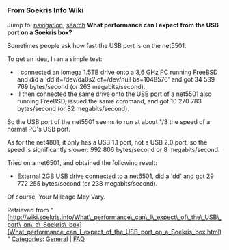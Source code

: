 
### From Soekris Info Wiki



Jump to: [navigation](What_performance_can_I_expect_of_the_USB_port_on_a_Soekris_box.html#column-one), [search](What_performance_can_I_expect_of_the_USB_port_on_a_Soekris_box.html#searchInput) 
**What performance can I expect from the USB port on a Soekris box?**


Sometimes people ask how fast the USB port is on the net5501.


To get an idea, I ran a simple test: 



*  I connected an iomega 1.5TB drive onto a 3,6 GHz PC running FreeBSD and did a 'dd if=/dev/da0s2 of=/dev/null bs=1048576' and got 34 539 769 bytes/second (or 263 megabits/second).
*  II then connected the same drive onto the USB port of a net5501 also running FreeBSD, issued the same command, and got 10 270 783 bytes/second (or 82 megabits/second).


So the USB port of the net5501 seems to run at about 1/3 the speed of a normal PC's USB port.


As for the net4801, it only has a USB 1.1 port, not a USB 2.0 port, so the speed is significantly slower: 992 806 bytes/second or 8 megabits/second.


Tried on a net6501, and obtained the following result:



*  External 2GB USB drive connected to a net6501, did a 'dd' and got 29 772 255 bytes/second (or 238 megabits/second).


Of course, Your Mileage May Vary.





Retrieved from "[http://wiki.soekris.info/What\_performance\_can\_I\_expect\_of\_the\_USB\_port\_on\_a\_Soekris\_box](What_performance_can_I_expect_of_the_USB_port_on_a_Soekris_box.html)"
[Categories](https://web.archive.org/web/20180610231811/http://wiki.soekris.info/Special:Categories "Special:Categories"): [General](https://web.archive.org/web/20180610231811/http://wiki.soekris.info/Category:General "Category:General") | [FAQ](https://web.archive.org/web/20180610231811/http://wiki.soekris.info/Category:FAQ "Category:FAQ")

 


